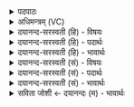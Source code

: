 <details><summary>पदपाठः</summary>

यज्ञ॑। य॒ज्ञम्। ग॒च्छ॒। य॒ज्ञप॑ति॒मिति॑ य॒ज्ञऽप॑तिम्। ग॒च्छ॒। स्वाम्। योनि॑म्। ग॒च्छ॒। स्वाहा॑। ए॒षः। ते॒। य॒ज्ञः। य॒ज्ञ॒प॒त॒ इति॑ यज्ञऽपते। स॒हसू॑क्तवाक॒ इति॑ स॒हऽसू॑क्तवाकः। सर्व॑वीर॒ इति॒ सर्व॑ऽवीरः। तम्। जु॒ष॒स्व॒। स्वाहा॑। २२।
</details>

<details><summary>अधिमन्त्रम् (VC)</summary>

- गृहपतयो देवताः
- अत्रिर्ऋषिः
- भुरिक् साम्नी बृहती, विराड् आर्ची बृहती
- ऋषभः, मध्यमः
</details>

<details><summary>दयानन्द-सरस्वती (हि) - विषयः</summary>

फिर गृहस्थों के लिये विशेष उपदेश अगले मन्त्र में किया है ॥
</details>

<details><summary>दयानन्द-सरस्वती (हि) - पदार्थः</summary>

पदार्थान्वयभाषाः -  हे (यज्ञ) सत्कर्म्मों से सङ्गत होनेवाले गृहाश्रमी ! तू (स्वाहा) सत्य-सत्य क्रिया से (यज्ञम्) विद्वानों के सत्कारपूर्वक गृहाश्रम को (गच्छ) प्राप्त हो, (यज्ञपतिम्) सङ्ग करने योग्य गृहाश्रम के पालनेवाले को (गच्छ) प्राप्त हो, (स्वाम्) अपने (योनिम्) घर और स्वभाव को (गच्छ) प्राप्त हो, (यज्ञपते) गृहाश्रम धर्म्मपालक तू (ते) तेरा जो (एषः) यह (सहसूक्तवाकः) ऋग्, यजुः, साम और अथर्ववेद के सूक्त और अनुवाकों से कथित (सर्ववीरः) जिससे आत्मा और शरीर के पूर्णबलयुक्त समस्त वीर प्राप्त होते हैं (यज्ञः) प्रशंसनीय प्रजा की रक्षा के निमित्त विद्याप्रचाररूप यज्ञ है, (तम्) उसका तू (स्वाहा) सत्यविद्या, न्याय प्रकाश करनेवाली वेदवाणी से (जुषस्व) प्रीति से सेवन कर ॥२२॥
</details>

<details><summary>दयानन्द-सरस्वती (हि) - भावार्थः</summary>

भावार्थभाषाः -  प्रजाजन गृहस्थ पुरुष बड़े-बड़े यत्नों से घर के कार्यों को उत्तम रीति से करें। राजभक्ति, राजसहायता और उत्तम धर्म्म से गृहाश्रम को सब प्रकार से पालें और राजा भी श्रेष्ठ विद्या के प्रचार से सब को सन्तुष्ट करे ॥२२॥
</details>

<details><summary>दयानन्द-सरस्वती (सं) - विषयः</summary>

पुनर्गृहस्थेभ्यो विशेषोपदेशमाह ॥
</details>

<details><summary>दयानन्द-सरस्वती (सं) - पदार्थः</summary>

पदार्थान्वयभाषाः -  हे यज्ञ ! त्वं स्वाहा, यज्ञं गच्छ, यज्ञपतिं गच्छ, स्वां योनिं गच्छ, यज्ञपते ते य एष सहसूक्तवाकः सर्ववीरो यज्ञोऽस्ति, तं त्वं स्वाहा जुषस्व ॥२२॥
</details>

<details><summary>दयानन्द-सरस्वती (सं) - भावार्थः</summary>

भावार्थभाषाः -  प्रजाजनो गृहस्थः पुरुषः प्रयत्नेन गृहकर्म्माणि यथावत् कुर्य्यात्, राजभक्त्या राजाश्रयेण सद्धर्म्मव्यवहारेण च गृहाश्रमं परिपालयेत्, राजा च सद्विद्या प्रचारेण सर्वान् पोषयेत् ॥२२॥
</details>

<details><summary>सविता जोशी ← दयानन्दः (म) - भावार्थः</summary>

भावार्थभाषाः -  गृहस्थाश्रमी लोकांनी गृहकृत्ये उत्तमरीत्या पार पाडावीत. राज्याची भक्ती व राज्याची सहायता करावी आणि गृहस्थाश्रमाचे पालन उत्तमरीत्या करावे, तसेच राजानेही श्रेष्ठ विद्येचा प्रचार करून सर्वांना संतुष्ट करावे.
</details>